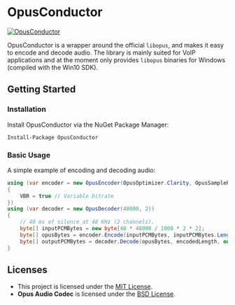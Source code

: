 # OpusConductor
[![OpusConductor](https://img.shields.io/nuget/v/OpusConductor.svg?style=flat-square&label=OpusConductor)](https://www.nuget.org/packages/OpusConductor)

OpusConductor is a wrapper around the official `libopus`, and makes it easy to encode and decode audio.
The library is mainly suited for VoIP applications and at the moment only provides `libopus` binaries for Windows (compiled with the Win10 SDK).

## Getting Started
### Installation
Install OpusConductor via the NuGet Package Manager:
```
Install-Package OpusConductor
```

### Basic Usage
A simple example of encoding and decoding audio:
```csharp
using (var encoder = new OpusEncoder(OpusOptimizer.Clarity, OpusSampleRate.48k, OpusAudioChannels.Stereo)
{
    VBR = true // Variable bitrate
})
using (var decoder = new OpusDecoder(48000, 2))
{
    // 40 ms of silence at 48 KHz (2 channels).
    byte[] inputPCMBytes = new byte[40 * 48000 / 1000 * 2 * 2];
    byte[] opusBytes = encoder.Encode(inputPCMBytes, inputPCMBytes.Length, out int encodedLength);
    byte[] outputPCMBytes = decoder.Decode(opusBytes, encodedLength, out int decodedLength);
}
```

## Licenses
 - This project is licensed under the [MIT License](LICENSE.md).
 - **Opus Audio Codec** is licensed under the [BSD License](https://opus-codec.org/license/).

